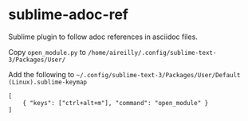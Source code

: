 # sublime-adoc-ref
Sublime plugin to follow adoc references in asciidoc files.

Copy  `open_module.py` to `/home/aireilly/.config/sublime-text-3/Packages/User/`

Add the following to `~/.config/sublime-text-3/Packages/User/Default (Linux).sublime-keymap`

```
[
    { "keys": ["ctrl+alt+m"], "command": "open_module" }
]
